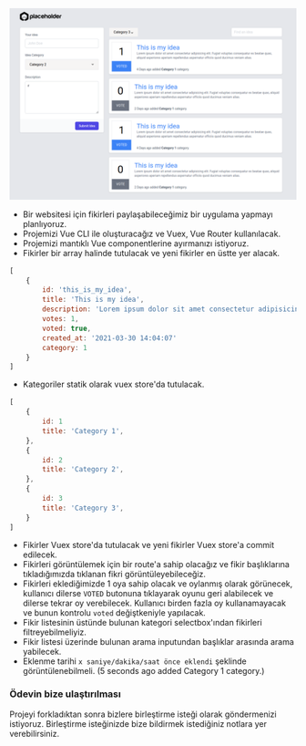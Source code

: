 ![Proje](screenshot.png "Proje")
- Bir websitesi için fikirleri paylaşabileceğimiz bir uygulama yapmayı planlıyoruz.
- Projemizi Vue CLI ile oluşturacağız ve Vuex, Vue Router kullanılacak.
- Projemizi mantıklı Vue componentlerine ayırmanızı istiyoruz.
- Fikirler bir array halinde tutulacak ve yeni fikirler en üstte yer alacak.

```js
[
    {
        id: 'this_is_my_idea',
        title: 'This is my idea',
        description: 'Lorem ipsum dolor sit amet consectetur adipisicing elit.Fugiat voluptas consequatur ex beatae quas, aliquid   asperiores aperiam repellendus aspernatur officiis quod ducimus veniam alias.',
        votes: 1,
        voted: true,
        created_at: '2021-03-30 14:04:07'
        category: 1
    }
]
```
- Kategoriler statik olarak vuex store'da tutulacak.

```js
[
    {
        id: 1
        title: 'Category 1',
    },
    {
        id: 2
        title: 'Category 2',
    },
    {
        id: 3
        title: 'Category 3',
    }
]
```

- Fikirler Vuex store'da tutulacak ve yeni fikirler Vuex store'a commit edilecek.
- Fikirleri görüntülemek için bir route'a sahip olacağız ve fikir başlıklarına tıkladığımızda tıklanan fikri görüntüleyebileceğiz.
- Fikirleri eklediğimizde 1 oya sahip olacak ve oylanmış olarak görünecek, kullanıcı dilerse `VOTED` butonuna tıklayarak oyunu geri alabilecek ve dilerse tekrar oy verebilecek. Kullanıcı birden fazla oy kullanamayacak ve bunun kontrolu `voted` değiştkeniyle yapılacak.
- Fikir listesinin üstünde bulunan kategori selectbox'ından fikirleri filtreyebilmeliyiz.
- Fikir listesi üzerinde bulunan arama inputundan başlıklar arasında arama yabilecek.
- Eklenme tarihi `x saniye/dakika/saat önce eklendi` şeklinde görüntülenebilmeli. (5 seconds ago added Category 1 category.) 

### Ödevin bize ulaştırılması

Projeyi forkladıktan sonra bizlere birleştirme isteği olarak göndermenizi istiyoruz. Birleştirme isteğinizde bize bildirmek istediğiniz notlara yer verebilirsiniz.